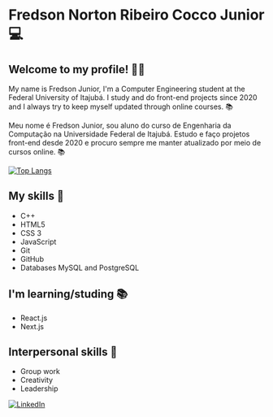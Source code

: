 # Fredson Norton Ribeiro Cocco Junior 💻

## Welcome to my profile! 👨‍💻 

My name is Fredson Junior, I'm a Computer Engineering student at the Federal University of Itajubá. I study and do front-end projects since 2020 and I always try to keep myself updated through online courses. 📚

Meu nome é Fredson Junior, sou aluno do curso de Engenharia da Computação na Universidade Federal de Itajubá. Estudo e faço projetos front-end desde 2020 e procuro sempre me manter atualizado por meio de cursos online. 📚

[![Top Langs](https://github-readme-stats.vercel.app/api/top-langs/?username=fredsonjr&layout=compact)](https://github.com/anuraghazra/github-readme-stats)

## My skills 🧠
- C++
- HTML5
- CSS 3
- JavaScript
- Git
- GitHub
- Databases MySQL and PostgreSQL

## I'm learning/studing 📚
- React.js
- Next.js

## Interpersonal skills 👔
- Group work
- Creativity
- Leadership

<a  href="https://www.linkedin.com/in/fredson-junior-246571207" >
    <img alt="LinkedIn" src="https://img.shields.io/badge/-LinkedIn-0077B5?style=flat-square&logo=Linkedin&logoColor=white">
</a>


<!--
**fredsonjr/fredsonjr** is a ✨ _special_ ✨ repository because its `README.md` (this file) appears on your GitHub profile.



Here are some ideas to get you started:

- 🔭 I’m currently working on ...
- 🌱 I’m currently learning ...
- 👯 I’m looking to collaborate on ...
- 🤔 I’m looking for help with ...
- 💬 Ask me about ...
- 📫 How to reach me: ...
- 😄 Pronouns: ...
- ⚡ Fun fact: ...
-->
